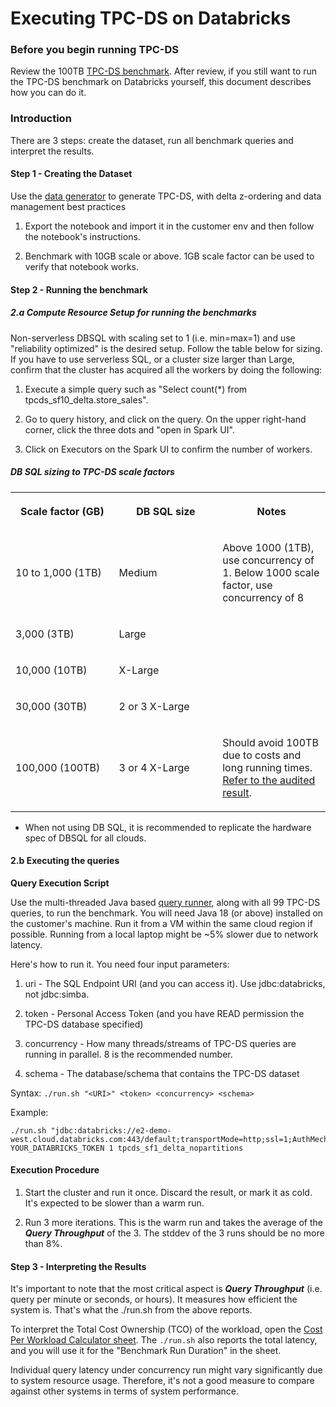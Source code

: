 # Executing TPC-DS on Databricks


### Before you begin running TPC-DS

Review the 100TB [TPC-DS benchmark](https://databricks.com/blog/2021/11/02/databricks-sets-official-data-warehousing-performance-record.html). After review, if you still want to run the TPC-DS benchmark on
Databricks yourself, this document describes how you can do it.

### Introduction

There are 3 steps: create the dataset, run all benchmark queries and
interpret the results.

#### Step 1 - Creating the Dataset

Use the [data generator](TPC-datagen-notebook.dbc) to generate TPC-DS, with delta z-ordering and data management best practices

1.  Export the notebook and import it in the customer env and then follow the notebook's instructions.

2.  Benchmark with 10GB scale or above. 1GB scale factor can be used to verify that notebook works.

#### Step 2 - Running the benchmark

##### **2.a Compute Resource Setup for running the benchmarks**

Non-serverless DBSQL with scaling set to 1 (i.e. min=max=1) and use
"reliability optimized" is the desired setup. Follow the table below for
sizing. If you have to use serverless SQL, or a cluster size larger than
Large, confirm that the cluster has acquired all the workers by doing
the following:

1.  Execute a simple query such as "Select count(\*) from tpcds_sf10_delta.store_sales".

2.  Go to query history, and click on the query. On the upper right-hand corner, click the three dots and "open in Spark UI".

3.  Click on Executors on the Spark UI to confirm the number of workers.

##### **DB SQL sizing to TPC-DS scale factors**

<table data-number-column="false"><colgroup><col style="width: 225.67px;"><col style="width: 225.67px;"><col style="width: 225.67px;"></colgroup><tbody><tr><th rowspan="1" colspan="1" colorname="" class="ak-renderer-tableHeader-sortable-column__wrapper" data-colwidth="226.67" aria-sort="none"><div class="ak-renderer-tableHeader-sortable-column"><p data-renderer-start-pos="1752"><strong data-renderer-mark="true">Scale factor (GB)</strong></p><figure class="ak-renderer-tableHeader-sorting-icon__wrapper ak-renderer-tableHeader-sorting-icon__no-order"><div role="presentation"><div class="ak-renderer-tableHeader-sorting-icon css-qrn7se" role="button" tabindex="0" aria-label="sort column" aria-disabled="false"><div class="sorting-icon-svg__no_order ak-renderer-tableHeader-sorting-icon-inactive css-37qivc"><div class="css-1h55k8m"></div></div></div></div></figure></div></th><th rowspan="1" colspan="1" colorname="" class="ak-renderer-tableHeader-sortable-column__wrapper" data-colwidth="226.67" aria-sort="none"><div class="ak-renderer-tableHeader-sortable-column"><p data-renderer-start-pos="1773"><strong data-renderer-mark="true"><span id="15581c9b-5776-44a0-99e2-7f3dcf9fb202" data-renderer-mark="true" data-mark-type="annotation" data-mark-annotation-type="inlineComment" data-id="15581c9b-5776-44a0-99e2-7f3dcf9fb202">DB SQL size</span></strong></p><figure class="ak-renderer-tableHeader-sorting-icon__wrapper ak-renderer-tableHeader-sorting-icon__no-order"><div role="presentation"><div class="ak-renderer-tableHeader-sorting-icon css-qrn7se" role="button" tabindex="0" aria-label="sort column" aria-disabled="false"><div class="sorting-icon-svg__no_order ak-renderer-tableHeader-sorting-icon-inactive css-37qivc"><div class="css-1h55k8m"></div></div></div></div></figure></div></th><th rowspan="1" colspan="1" colorname="" class="ak-renderer-tableHeader-sortable-column__wrapper" data-colwidth="226.67" aria-sort="none"><div class="ak-renderer-tableHeader-sortable-column"><p data-renderer-start-pos="1788"><strong data-renderer-mark="true">Notes</strong></p><figure class="ak-renderer-tableHeader-sorting-icon__wrapper ak-renderer-tableHeader-sorting-icon__no-order"><div role="presentation"><div class="ak-renderer-tableHeader-sorting-icon css-qrn7se" role="button" tabindex="0" aria-label="sort column" aria-disabled="false"><div class="sorting-icon-svg__no_order ak-renderer-tableHeader-sorting-icon-inactive css-37qivc"><div class="css-1h55k8m"></div></div></div></div></figure></div></th></tr><tr><td rowspan="1" colspan="1" colorname="" data-colwidth="226.67"><p data-renderer-start-pos="1799">10 to 1,000 (1TB)</p></td><td rowspan="1" colspan="1" colorname="" data-colwidth="226.67"><p data-renderer-start-pos="1820">Medium</p></td><td rowspan="1" colspan="1" colorname="" data-colwidth="226.67"><p data-renderer-start-pos="1830">Above 1000 (1TB), use concurrency of 1. Below 1000 scale factor, use concurrency of 8</p></td></tr><tr><td rowspan="1" colspan="1" colorname="" data-colwidth="226.67"><p data-renderer-start-pos="1959"> 3,000 (3TB)</p></td><td rowspan="1" colspan="1" colorname="" data-colwidth="226.67"><p data-renderer-start-pos="1975">Large</p></td><td rowspan="1" colspan="1" colorname="" data-colwidth="226.67"><p data-renderer-start-pos="1984">&nbsp;</p></td></tr><tr><td rowspan="1" colspan="1" colorname="" data-colwidth="226.67"><p data-renderer-start-pos="1990">10,000 (10TB)</p></td><td rowspan="1" colspan="1" colorname="" data-colwidth="226.67"><p data-renderer-start-pos="2007">X-Large</p></td><td rowspan="1" colspan="1" colorname="" data-colwidth="226.67"><p data-renderer-start-pos="2018">&nbsp;</p></td></tr><tr><td rowspan="1" colspan="1" colorname="" data-colwidth="226.67"><p data-renderer-start-pos="2024">30,000 (30TB)</p></td><td rowspan="1" colspan="1" colorname="" data-colwidth="226.67"><p data-renderer-start-pos="2041"><span id="10ef4dda-2a57-4204-a40c-92a200f02f80" data-renderer-mark="true" data-mark-type="annotation" data-mark-annotation-type="inlineComment" data-id="10ef4dda-2a57-4204-a40c-92a200f02f80">2 or 3 X-Large</span></p></td><td rowspan="1" colspan="1" colorname="" data-colwidth="226.67"><p data-renderer-start-pos="2059">&nbsp;</p></td></tr><tr><td rowspan="1" colspan="1" colorname="" data-colwidth="226.67"><p data-renderer-start-pos="2065">100,000 (100TB)</p></td><td rowspan="1" colspan="1" colorname="" data-colwidth="226.67"><p data-renderer-start-pos="2084">3 or 4 X-Large</p></td><td rowspan="1" colspan="1" colorname="" data-colwidth="226.67"><p data-renderer-start-pos="2102">Should avoid 100TB due to costs and long running times.  <a data-testid="link-with-safety" href="https://databricks.com/blog/2021/11/02/databricks-sets-official-data-warehousing-performance-record.html" title="https://databricks.com/blog/2021/11/02/databricks-sets-official-data-warehousing-performance-record.html" data-renderer-mark="true" class="css-tgpl01">Refer to the audited result</a>. </p></td></tr></tbody></table>

-   When not using DB SQL, it is recommended to replicate the hardware spec of DBSQL for all clouds.

#### **2.b Executing the queries**

**Query Execution Script**

Use the multi-threaded Java based [query runner](TPC-DS-query-runner-ThroughputTest.zip), along with all 99 TPC-DS queries, to run the benchmark. You will need Java 18 (or above) installed on the customer's machine. Run it from a VM within the same cloud region if possible. Running from a local laptop might be \~5% slower due to network latency.

Here's how to run it. You need four input parameters:

1.  uri - The SQL Endpoint URI (and you can access it). Use jdbc:databricks, not jdbc:simba.

2.  token - Personal Access Token (and you have READ permission the TPC-DS database specified)

3.  concurrency - How many threads/streams of TPC-DS queries are running in parallel. 8 is the recommended number.

4.  schema - The database/schema that contains the TPC-DS dataset

Syntax: `./run.sh "<URI>" <token> <concurrency> <schema>`

Example:
```
./run.sh "jdbc:databricks://e2-demo-west.cloud.databricks.com:443/default;transportMode=http;ssl=1;AuthMech=3;httpPath=/sql/1.0/endpoints/29c44a462d0d7d82;\" YOUR_DATABRICKS_TOKEN 1 tpcds_sf1_delta_nopartitions
```

#### **Execution Procedure**

1.  Start the cluster and run it once. Discard the result, or mark it as cold. It's expected to be slower than a warm run.

2.  Run 3 more iterations. This is the warm run and takes the average of the ***Query Throughput*** of the 3. The stddev of the 3 runs should be no more than 8%.

#### Step 3 - Interpreting the Results

It's important to note that the most critical aspect is ***Query Throughput*** (i.e. query per minute or seconds, or hours). It measures how efficient the system is. That's what the ./run.sh from the above reports.

To interpret the Total Cost Ownership (TCO) of the workload, open the [Cost Per Workload Calculator sheet](Cost%20Per%20Workload%20Calculator.xlsx). The `./run.sh` also reports the total latency, and you will use it for the "Benchmark Run Duration" in the sheet.

Individual query latency under concurrency run might vary significantly due to system resource usage. Therefore, it's not a good measure to compare against other systems in terms of system performance.
